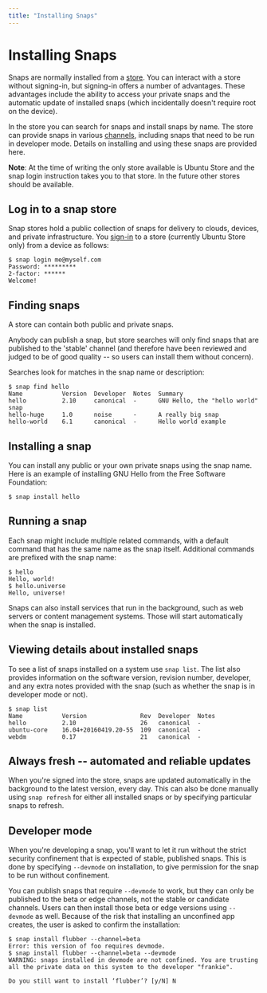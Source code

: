 ```yaml
---
title: "Installing Snaps"
---
```


# Installing Snaps

Snaps are normally installed from a [store](store.md). You can interact with a store without signing-in, but signing-in offers a number of advantages. These advantages include the ability to access your private snaps and the automatic update of installed snaps (which incidentally doesn't require root on the device).

In the store you can search for snaps and install snaps by name. The store can provide snaps in various [channels](#release-channels----stable-candidate-beta-and-edge), including snaps that need to be run in developer mode. Details on installing and using these snaps are provided here. 

**Note**: At the time of writing the only store available is Ubuntu Store and the snap login instruction takes you to that store. In the future other stores should be available.

## Log in to a snap store

Snap stores hold a public collection of snaps for delivery to clouds, devices, and private infrastructure. You [sign-in](https://login.ubuntu.com/+login) to a store (currently Ubuntu Store only) from a device as follows:

    $ snap login me@myself.com
    Password: *********
    2-factor: ******
    Welcome!


## Finding snaps

A store can contain both public and private snaps.

Anybody can publish a snap, but store searches will only find snaps that are published to the 'stable' channel (and therefore have been reviewed and judged to be of good quality -- so users can install them without concern).

Searches look for matches in the snap name or description:

    $ snap find hello
    Name           Version  Developer  Notes  Summary
    hello          2.10     canonical  -      GNU Hello, the "hello world" snap
    hello-huge     1.0      noise      -      A really big snap
    hello-world    6.1      canonical  -      Hello world example

## Installing a snap

You can install any public or your own private snaps using the snap name. Here is an example of installing GNU Hello from the Free Software Foundation:

    $ snap install hello

## Running a snap

Each snap might include multiple related commands, with a default command that has the same name as the snap itself. Additional commands are prefixed with the snap name:

    $ hello
    Hello, world!
    $ hello.universe
    Hello, universe!

Snaps can also install services that run in the background, such as web servers or content management systems. Those will start automatically when the snap is installed.

## Viewing details about installed snaps

To see a list of snaps installed on a system use `snap list`. The list also provides information on the software version, revision number, developer, and any extra notes provided with the snap (such as whether the snap is in developer mode or not).

    $ snap list
    Name           Version               Rev  Developer  Notes
    hello          2.10                  26   canonical  -
    ubuntu-core    16.04+20160419.20-55  109  canonical  -
    webdm          0.17                  21   canonical  -

## Always fresh -- automated and reliable updates

When you're signed into the store, snaps are updated automatically in the background to the latest version, every day. This can also be done manually using `snap refresh` for either all installed snaps or by specifying particular snaps to refresh.

## Developer mode

When you're developing a snap, you'll want to let it run without the strict security confinement that is expected of stable, published snaps. This is done by specifying `--devmode` on installation, to give permission for the snap to be run without confinement.

You can publish snaps that require `--devmode` to work, but they can only be published to the beta or edge channels, not the stable or candidate channels. Users can then install those beta or edge versions using `--devmode` as well. Because of the risk that installing an unconfined app creates, the user is asked to confirm the installation:

    $ snap install flubber --channel=beta
    Error: this version of foo requires devmode.
    $ snap install flubber --channel=beta --devmode
    WARNING: snaps installed in devmode are not confined. You are trusting
    all the private data on this system to the developer "frankie".

    Do you still want to install ‘flubber’? [y/N] N
